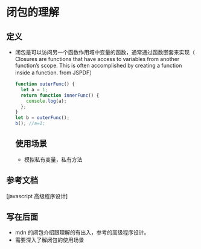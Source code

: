 # 闭包的理解

## 定义

- 闭包是可以访问另一个函数作用域中变量的函数，通常通过函数嵌套来实现（ Closures
  are functions that have access to variables from another function’s scope. This is often accomplished
  by creating a function inside a function. from JSPDF）

  ```javascript
  function outerFunc() {
    let a = 1;
    return function innerFunc() {
      console.log(a);
    };
  }
  let b = outerFunc();
  b(); //a=1;
  ```

  ## 使用场景

  - 模拟私有变量，私有方法

## 参考文档

[javascript 高级程序设计]

## 写在后面

- mdn 的闭包介绍跟理解的有出入，参考的高级程序设计。
- 需要深入了解闭包的使用场景
